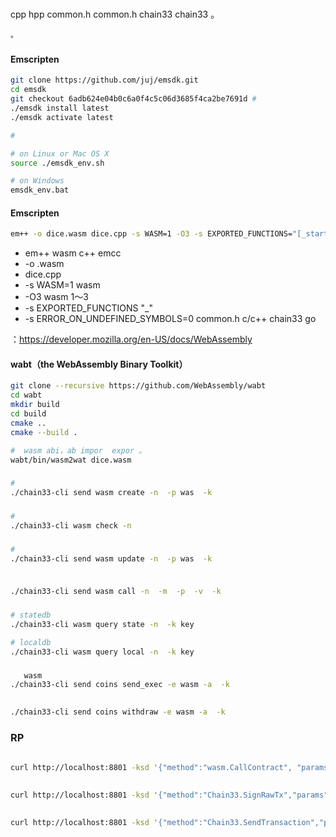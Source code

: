 ### 
  cpp  hpp   common.h   common.h  chain33   chain33 。   

    。

### 

#### Emscripten 
```bash
git clone https://github.com/juj/emsdk.git
cd emsdk
git checkout 6adb624e04b0c6a0f4c5c06d3685f4ca2be7691d # 
./emsdk install latest
./emsdk activate latest

#  

# on Linux or Mac OS X
source ./emsdk_env.sh

# on Windows
emsdk_env.bat
```

####  Emscripten 

```bash
em++ -o dice.wasm dice.cpp -s WASM=1 -O3 -s EXPORTED_FUNCTIONS="[_startgame, _deposit, _play, _draw, _stopgame]" -s ERROR_ON_UNDEFINED_SYMBOLS=0
```

- em++  wasm   c++    emcc  
- -o   .wasm   
- dice.cpp    
- -s WASM=1  wasm    
- -O3   wasm   1～3   
- -s EXPORTED_FUNCTIONS      "_"
- -s ERROR_ON_UNDEFINED_SYMBOLS=0   common.h  c/c++   chain33  go   

 ：https://developer.mozilla.org/en-US/docs/WebAssembly

####  wabt（the WebAssembly Binary Toolkit）

```bash
git clone --recursive https://github.com/WebAssembly/wabt
cd wabt
mkdir build
cd build
cmake ..
cmake --build .
```

```bash
#  wasm abi，ab impor  expor 。
wabt/bin/wasm2wat dice.wasm
```

### 
```bash
#  
./chain33-cli send wasm create -n  -p was  -k 
```

### 
```bash
# 
./chain33-cli wasm check -n 
```

### 
```bash
#  
./chain33-cli send wasm update -n  -p was  -k 
```

### 
```bash
  
./chain33-cli send wasm call -n  -m  -p  -v  -k   
```

### 
```bash
# statedb
./chain33-cli wasm query state -n  -k key  

# localdb
./chain33-cli wasm query local -n  -k key  
```

### 
```bash
   wasm 
./chain33-cli send coins send_exec -e wasm -a  -k 

 
./chain33-cli send coins withdraw -e wasm -a  -k 
```
### RP 
```bash
 
curl http://localhost:8801 -ksd '{"method":"wasm.CallContract", "params":[{"contract":"dice","method":"play","parameters":[1000000000, 10]}]}'

 
curl http://localhost:8801 -ksd '{"method":"Chain33.SignRawTx","params":[{"privkey":"0x4257d8692ef7fe13c68b65d6a52f03933db2fa5ce8faf210b5b8b80c721ced01","txhex":"0x0a047761736d1218180212140a04646963651204706c61791a068094ebdc030a20a08d0630ec91c19ede9ef4d1693a22314b3732554137393845775a66427855546b4265686864766b656f3277377446344c","expire":"300s"}]}'

 
curl http://localhost:8801 -ksd '{"method":"Chain33.SendTransaction","params":[{"data":"0a047761736d1218180212140a04646963651204706c61791a068094ebdc030a1a6d080112210320bbac09528e19c55b0f89cb37ab265e7e856b1a8c388780322dbbfd194b52ba1a46304402201dc04e89da9220e42b2768a23cd2e6a7c452b2bfd30e0799f5c6f1b035151d1402201160929f74feb26be4205cf4432bdf377eb775f189db2883556cedc31c4fb01920a08d0628b2cb90fb0530ec91c19ede9ef4d1693a22314b3732554137393845775a66427855546b4265686864766b656f3277377446344c"}]}'
```
